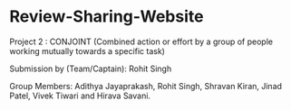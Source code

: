 # Review-Sharing-Website
Project 2 : CONJOINT (Combined action or effort by a group of people working mutually towards a specific task)

Submission by (Team/Captain): Rohit Singh

Group Members: Adithya Jayaprakash, Rohit Singh, Shravan Kiran, Jinad Patel, Vivek Tiwari and Hirava Savani.


